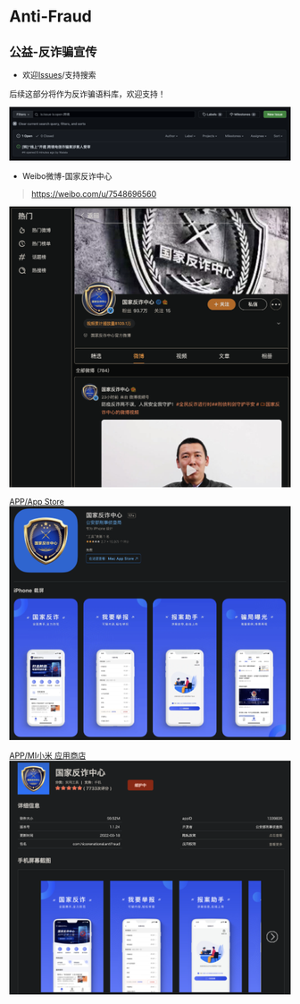 # Anti-Fraud
## 公益-反诈骗宣传
* 欢迎[Issues](https://github.com/paipai-Studio/Anti-Fraud/issues)/支持搜索

后续这部分将作为反诈骗语料库，欢迎支持！

<img src="./00.Source/I.png" style="zoom:100%;"/>

* Weibo微博-国家反诈中心
> https://weibo.com/u/7548696560
<img src="./00.Source/W.png" style="zoom:100%;"/>

[APP/App Store](https://apps.apple.com/cn/app/%E5%9B%BD%E5%AE%B6%E5%8F%8D%E8%AF%88%E4%B8%AD%E5%BF%83/id1552823102)
<img src="./00.Source/A.png" style="zoom:100%;"/>

[APP/MI小米 应用商店](https://app.mi.com/details?id=com.hicorenational.antifraud)
<img src="./00.Source/M.png" style="zoom:100%;"/>


